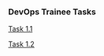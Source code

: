 ### DevOps Trainee Tasks

[Task 1.1](Task%201.1/description_task.md)

[Task 1.2](Task%201.2/description_task.md)

